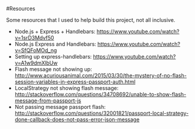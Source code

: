 
#Resources

Some resources that I used to help build this project, not all inclusive.

+ Node.js + Express + Handlebars: https://www.youtube.com/watch?v=1srD3Mdvf50
+ Node.js Express and Handlebars: https://www.youtube.com/watch?v=SfQFoMOd_ng
+ Setting up express-handlebars: https://www.youtube.com/watch?v=A1w9dmXlbUw
+ Flash message not showing up: http://www.acuriousanimal.com/2015/03/30/the-mystery-of-no-flash-session-variables-in-express-passport-auth.html
+ LocalStrategy not showing flash message: http://stackoverflow.com/questions/34708692/unable-to-show-flash-message-from-passport-js
+ Not passing message passport flash: http://stackoverflow.com/questions/32001821/passport-local-strategy-done-callback-does-not-pass-error-json-message
